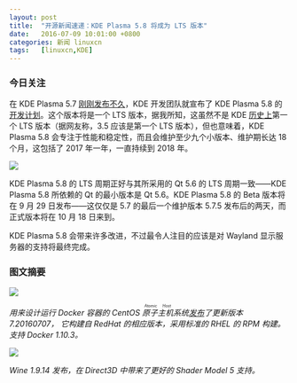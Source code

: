 ```yaml
---
layout: post
title:	"开源新闻速递：KDE Plasma 5.8 将成为 LTS 版本"
date:	2016-07-09 10:01:00 +0800 
categories:	新闻 linuxcn 
tags:	[linuxcn,KDE]
---
```



### 今日关注


在 KDE Plasma 5.7 [刚刚发布不久](/article-7545-1.html)，KDE 开发团队就宣布了 KDE Plasma 5.8 的[开发计划](https://community.kde.org/Schedules/Plasma_5)。这个版本将是一个 LTS 版本，据我所知，这虽然不是 KDE [历史上](/article-6952-1.html)第一个 LTS 版本（据网友称，3.5 应该是第一个 LTS 版本），但也意味着，KDE Plasma 5.8 会专注于性能和稳定性，而且会维护至少九个小版本、维护期长达 18 个月，这包括了 2017 年一年，一直持续到 2018 年。


![](/Asserts/Images//attachment/album/201607/09/100101g9hdz23wt48ehwe2.jpg)


KDE Plasma 5.8 的 LTS 周期正好与其所采用的 Qt 5.6 的 LTS 周期一致——KDE Plasma 5.8 所依赖的 Qt 的最小版本是 Qt 5.6。KDE Plasma 5.8 的 Beta 版本将在 9 月 29 日发布——这仅仅是 5.7 的最后一个维护版本 5.7.5 发布后的两天，而正式版本将在 10 月 18 日来到。


KDE Plasma 5.8 会带来许多改进，不过最令人注目的应该是对 Wayland 显示服务器的支持将最终完成。


### 图文摘要


![](/Asserts/Images//attachment/album/201607/09/095325ieyueuowmonmkt6e.jpg)


*用来设计运行 Docker 容器的 CentOS <ruby> 原子主机 <rp>  （ </rp> <rt>  Atomic Host </rt> <rp>  ） </rp></ruby> 系统[发布](https://seven.centos.org/2016/07/new-centos-atomic-host-ready-for-download/)了更新版本 7.20160707， 它构建自 RedHat 的相应版本，采用标准的 RHEL 的 RPM 构建。支持 Docker 1.10.3。*


![](/Asserts/Images//attachment/album/201607/09/095925ftoiwtoov1v1rw52.jpg)


*Wine 1.9.14 发布，在 Direct3D 中带来了更好的 Shader Model 5 支持。*
